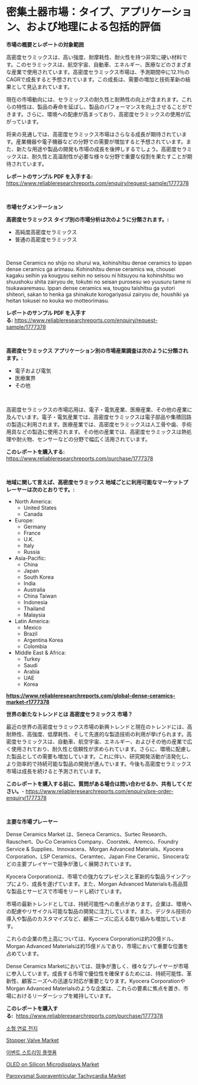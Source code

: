 <p><h1>密集土器市場：タイプ、アプリケーション、および地理による包括的評価</h1></p><p><strong>市場の概要とレポートの対象範囲</strong></p>
<p><p>高密度セラミックスは、高い強度、耐摩耗性、耐火性を持つ非常に硬い材料です。このセラミックスは、航空宇宙、自動車、エネルギー、医療などのさまざまな産業で使用されています。高密度セラミックス市場は、予測期間中に12.1％のCAGRで成長すると予想されています。この成長は、需要の増加と技術革新の結果として見込まれています。</p><p>現在の市場動向には、セラミックスの耐久性と耐熱性の向上が含まれます。これらの特性は、製品の寿命を延ばし、製品のパフォーマンスを向上させることができます。さらに、環境への配慮が高まっており、高密度セラミックスの使用が広がっています。</p><p>将来の見通しでは、高密度セラミックス市場はさらなる成長が期待されています。産業機器や電子機器などの分野での需要が増加すると予想されています。また、新たな用途や製品の開発も市場の成長を後押しするでしょう。高密度セラミックスは、耐久性と高温耐性が必要な様々な分野で重要な役割を果たすことが期待されています。</p></p>
<p><strong>レポートのサンプル PDF を入手する:</strong> <a href="https://www.reliableresearchreports.com/enquiry/request-sample/1777378">https://www.reliableresearchreports.com/enquiry/request-sample/1777378</a></p>
<p>&nbsp;</p>
<p><strong>市場セグメンテーション</strong></p>
<p><strong>高密度セラミックス タイプ別の市場分析は次のように分類されます。:</strong></p>
<p><ul><li>高純度高密度セラミックス</li><li>普通の高密度セラミックス</li></ul></p>
<p>&nbsp;</p>
<p><p>Dense Ceramics no shijo no shurui wa, kohinshitsu dense ceramics to ippan dense ceramics ga arimasu. Kohinshitsu dense ceramics wa, chousei kagaku seihin ya kougyou seihin no seisou ni hitsuyou na kohinshitsu wo shuushoku shita zairyou de, tokutei no seisan purosesu wo yuusuru tame ni tsukawaremasu. Ippan dense ceramics wa, tougou taishitsu ga yutori shiteori, sakan to henka ga shinakute korogariyasui zairyou de, houshiki ya heitan tokusei no kouka wo motteorimasu.</p></p>
<p><strong>レポートのサンプル PDF を入手する:</strong>&nbsp;<a href="https://www.reliableresearchreports.com/enquiry/request-sample/1777378">https://www.reliableresearchreports.com/enquiry/request-sample/1777378</a></p>
<p>&nbsp;</p>
<p><strong> 高密度セラミックス アプリケーション別の市場産業調査は次のように分類されます。:</strong></p>
<p><ul><li>電子および電気</li><li>医療業界</li><li>その他</li></ul></p>
<p>&nbsp;</p>
<p><p>高密度セラミックスの市場応用は、電子・電気産業、医療産業、その他の産業に及んでいます。電子・電気産業では、高密度セラミックスは電子部品や集積回路の製造に利用されます。医療産業では、高密度セラミックスは人工骨や歯、手術用具などの製造に使用されます。その他の産業では、高密度セラミックスは熱処理や耐火物、センサーなどの分野で幅広く活用されています。</p></p>
<p><strong>このレポートを購入する:</strong>&nbsp; <a href="https://www.reliableresearchreports.com/purchase/1777378">https://www.reliableresearchreports.com/purchase/1777378</a></p>
<p>&nbsp;</p>
<p><strong>地域に関して言えば、高密度セラミックス 地域ごとに利用可能なマーケットプレーヤーは次のとおりです。:</strong></p>
<p><ul>
    <li>
        North America:
        <ul>
            <li>United States</li>
            <li>Canada</li>
        </ul>
    </li>
    <li>
        Europe:
        <ul>
            <li>Germany</li>
            <li>France</li>
            <li>U.K.</li>
            <li>Italy</li>
            <li>Russia</li>
        </ul>
    </li>
    <li>
        Asia-Pacific:
        <ul>
            <li>China</li>
            <li>Japan</li>
            <li>South Korea</li>
            <li>India</li>
            <li>Australia</li>
            <li>China Taiwan</li>
            <li>Indonesia</li>
            <li>Thailand</li>
            <li>Malaysia</li>
        </ul>
    </li>
    <li>
        Latin America:
        <ul>
            <li>Mexico</li>
            <li>Brazil</li>
            <li>Argentina Korea</li>
            <li>Colombia</li>
        </ul>
    </li>
    <li>
        Middle East & Africa:
        <ul>
            <li>Turkey</li>
            <li>Saudi</li>
            <li>Arabia</li>
            <li>UAE</li>
            <li>Korea</li>
        </ul>
    </li>
    </ul></p>
<p><strong><a href="https://www.reliableresearchreports.com/global-dense-ceramics-market-r1777378">https://www.reliableresearchreports.com/global-dense-ceramics-market-r1777378</a></strong>&nbsp;</p>
<p><strong>世界の新たなトレンドとは 高密度セラミックス 市場？</strong></p>
<p><p>最近の世界の高密度セラミックス市場の新興トレンドと現在のトレンドには、高耐熱性、高強度、低摩耗性、そして先進的な製造技術の利用が挙げられます。高密度セラミックスは、自動車、航空宇宙、エネルギー、およびその他の産業で広く使用されており、耐久性と信頼性が求められています。さらに、環境に配慮した製品としての需要も増加しています。これに伴い、研究開発活動が活発化し、より効率的で持続可能な製品の開発が進んでいます。今後も高密度セラミックス市場は成長を続けると予測されています。</p></p>
<p><strong>このレポートを購入する前に、質問がある場合は問い合わせるか、共有してください。</strong>- <a href="https://www.reliableresearchreports.com/enquiry/pre-order-enquiry/1777378">https://www.reliableresearchreports.com/enquiry/pre-order-enquiry/1777378</a></p>
<p>&nbsp;</p>
<p><strong>主要な市場プレーヤー</strong></p>
<p><p>Dense Ceramics Market は、Seneca Ceramics、Surtec Research、Rauschert、Du-Co Ceramics Company、Coorstek、Aremco、Foundry Service & Supplies、Innovacera、Morgan Advanced Materials、Kyocera Corporation、LSP Ceramics、Ceramtec、Japan Fine Ceramic、Sinoceraなどの主要プレイヤーで競争が激しく展開されています。</p><p>Kyocera Corporationは、市場での強力なプレゼンスと革新的な製品ラインアップにより、成長を遂げています。また、Morgan Advanced Materialsも高品質な製品とサービスで市場をリードし続けています。</p><p>市場の最新トレンドとしては、持続可能性への重点があります。企業は、環境への配慮やリサイクル可能な製品の開発に注力しています。また、デジタル技術の導入や製品のカスタマイズなど、顧客ニーズに応える取り組みも増加しています。</p><p>これらの企業の売上高については、Kyocera Corporationは約20億ドル、Morgan Advanced Materialsは約15億ドルであり、市場において重要な位置を占めています。</p><p>Dense Ceramics Marketにおいては、競争が激しく、様々なプレイヤーが市場に参入しています。成長する市場で優位性を確保するためには、持続可能性、革新性、顧客ニーズへの迅速な対応が重要となります。Kyocera CorporationやMorgan Advanced Materialsのような企業は、これらの要素に焦点を置き、市場におけるリーダーシップを維持しています。</p></p>
<p><strong>このレポートを購入する:</strong>&nbsp;&nbsp;<a href="https://www.reliableresearchreports.com/purchase/1777378">https://www.reliableresearchreports.com/purchase/1777378</a></p>
<p><p><a href="https://github.com/JackieFauhey9089475/Market-Research-Report-List-1/blob/main/916457923587.md">소형 연료 전지</a></p><p><a href="https://view.publitas.com/reportprime-1/stopper-valve-market-analysis-and-sze-forecasted-for-period-from-2024-to-2031/">Stopper Valve Market</a></p><p><a href="https://github.com/Howaoole34545/Market-Research-Report-List-1/blob/main/570485023586.md">이벤트 스트리밍 플랫폼</a></p><p><a href="https://meowing-lemming-dd3.notion.site/OLED-on-Silicon-Microdisplays-Market-Trends-Forecast-and-Competitive-Analysis-to-2031-4e46149c891645cfbcf4d570a50fe541">OLED on Silicon Microdisplays Market</a></p><p><a href="https://github.com/gdfhhhj/Market-Research-Report-List-4/blob/main/paroxysmal-supraventricular-tachycardia-market.md">Paroxysmal Supraventricular Tachycardia Market</a></p></p>